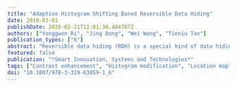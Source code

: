 ```yaml
---
title: "Adaptive Histogram Shifting Based Reversible Data Hiding"
date: 2018-01-01
publishDate: 2020-02-21T12:01:30.484707Z
authors: ["Yonggwon Ri", "Jing Dong", "Wei Wang", "Tieniu Tan"]
publication_types: ["6"]
abstract: "Reversible data hiding (RDH) is a special kind of data hiding technique which can exactly recover the cover image from the stego image after extracting the hidden data. Recently, Wu et al. proposed a novel RDH method with contrast enhancement (RDH-CE). RDH-CE achieved a good effect in improving visual quality especially for poorly illustrated images. In Wu's method, however, the PSNR of stego image is relatively low and embedding performance is largely influenced by the histogram distribution of cover image. Since PSNR is still considered as one of the most important metrics for evaluating the RDH performance, this paper presents a reliable RDH method based on adaptive histogram shifting for gray-scale images to improve the PSNR of stego image while maintaining the good effect of the contrast enhancement obtained by RDH-CE."
featured: false
publication: "*Smart Innovation, Systems and Technologies*"
tags: ["Contrast enhancement", "Histogram modification", "Location map", "PSNR", "Reversible data hiding"]
doi: "10.1007/978-3-319-63859-1_6"
---
```



